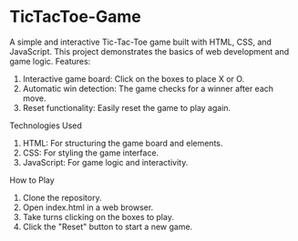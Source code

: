 # TicTacToe-Game
A simple and interactive Tic-Tac-Toe game built with HTML, CSS, and JavaScript. This project demonstrates the basics of web development and game logic.
Features: 
1. Interactive game board: Click on the boxes to place X or O.
2. Automatic win detection: The game checks for a winner after each move.
3. Reset functionality: Easily reset the game to play again.

Technologies Used
1. HTML: For structuring the game board and elements.
2. CSS: For styling the game interface.
3. JavaScript: For game logic and interactivity.

How to Play
1. Clone the repository.
2. Open index.html in a web browser.
3. Take turns clicking on the boxes to play.
4. Click the "Reset" button to start a new game.
